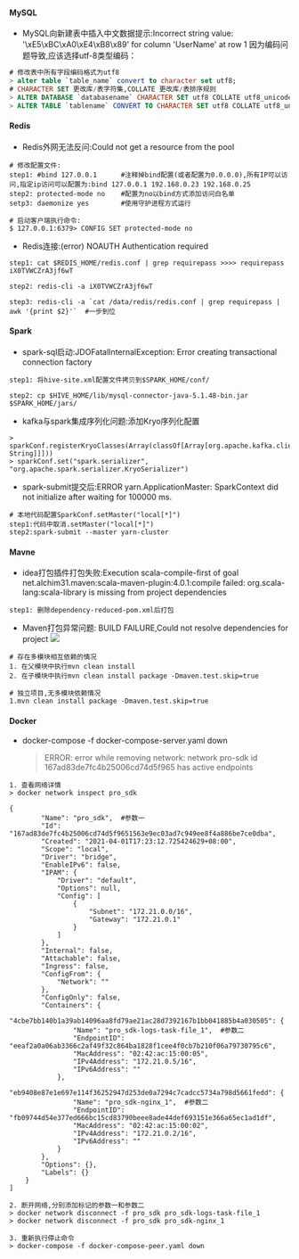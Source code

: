 #### MySQL
- MySQL向新建表中插入中文数据提示:Incorrect string value: '\xE5\xBC\xA0\xE4\xB8\x89' for column 'UserName' at row 1 因为编码问题导致,应该选择utf-8类型编码： 
```sql
# 修改表中所有字段编码格式为utf8
> alter table `table_name` convert to character set utf8;
# CHARACTER SET 更改库/表字符集,COLLATE 更改库/表排序规则
> ALTER DATABASE `databasename` CHARACTER SET utf8 COLLATE utf8_unicode_ci;
> ALTER TABLE `tablename` CONVERT TO CHARACTER SET utf8 COLLATE utf8_unicode_ci;
```

#### Redis
- Redis外网无法反问:Could not get a resource from the pool  
```shell script
# 修改配置文件:
step1: #bind 127.0.0.1  	#注释掉bind配置(或者配置为0.0.0.0),所有IP可以访问,指定ip访问可以配置为:bind 127.0.0.1 192.168.0.23 192.168.0.25
step2: protected-mode no 	#配置为no以bind方式添加访问白名单
setp3: daemonize yes		#使用守护进程方式运行

# 启动客户端执行命令:
$ 127.0.0.1:6379> CONFIG SET protected-mode no
```

- Redis连接:(error) NOAUTH Authentication required  
```shell script
step1: cat $REDIS_HOME/redis.conf | grep requirepass >>>> requirepass iX0TVWCZrA3jf6wT

step2: redis-cli -a iX0TVWCZrA3jf6wT

step3: redis-cli -a `cat /data/redis/redis.conf | grep requirepass | awk '{print $2}'`  #一步到位
```
#### Spark
- spark-sql启动:JDOFatalInternalException: Error creating transactional connection factory  
```shell script
step1: 将hive-site.xml配置文件拷贝到$SPARK_HOME/conf/

step2: cp $HIVE_HOME/lib/mysql-connector-java-5.1.48-bin.jar $SPARK_HOME/jars/
```

- kafka与spark集成序列化问题:添加Kryo序列化配置  
```shell script
> sparkConf.registerKryoClasses(Array(classOf[Array[org.apache.kafka.clients.consumer.ConsumerRecord[String, String]]]))
> sparkConf.set("spark.serializer", "org.apache.spark.serializer.KryoSerializer")
```

- spark-submit提交后:ERROR yarn.ApplicationMaster: SparkContext did not initialize after waiting for 100000 ms.  
```shell script
# 本地代码配置SparkConf.setMaster("local[*]")
step1:代码中取消.setMaster("local[*]")
step2:spark-submit --master yarn-cluster
```

#### Mavne
- idea打包插件打包失败:Execution scala-compile-first of goal net.alchim31.maven:scala-maven-plugin:4.0.1:compile failed: org.scala-lang:scala-library is missing from project dependencies
```shell script
step1: 删除dependency-reduced-pom.xml后打包
```

- Maven打包异常问题: BUILD FAILURE,Could not resolve dependencies for project
![](http://ww1.sinaimg.cn/large/c9d5eefcgy1gp473qoyuzj219l05ojss.jpg)
```shell script
# 存在多模块相互依赖的情况
1. 在父模块中执行mvn clean install
2. 在子模块中执行mvn clean install package -Dmaven.test.skip=true

# 独立项目,无多模块依赖情况
1.mvn clean install package -Dmaven.test.skip=true
```

#### Docker
- docker-compose -f docker-compose-server.yaml down  
  >ERROR: error while removing network: network pro-sdk id 167ad83de7fc4b25006cd74d5f965 has active endpoints
```shell script
1. 查看网络详情
> docker network inspect pro_sdk  

{
        "Name": "pro_sdk",  #参数一
        "Id": "167ad83de7fc4b25006cd74d5f9651563e9ec03ad7c949ee8f4a886be7ce0dba",
        "Created": "2021-04-01T17:23:12.725424629+08:00",
        "Scope": "local",
        "Driver": "bridge",
        "EnableIPv6": false,
        "IPAM": {
            "Driver": "default",
            "Options": null,
            "Config": [
                {
                    "Subnet": "172.21.0.0/16",
                    "Gateway": "172.21.0.1"
                }
            ]
        },
        "Internal": false,
        "Attachable": false,
        "Ingress": false,
        "ConfigFrom": {
            "Network": ""
        },
        "ConfigOnly": false,
        "Containers": {
            "4cbe7bb140b1a39ab14096aa8fd79ae21ac28d7392167b1bb041885b4a030505": {
                "Name": "pro_sdk-logs-task-file_1",  #参数二
                "EndpointID": "eeaf2a0a06ab3366c2af49f32c864ba1828f1cee4f0cb7b210f06a79730795c6",
                "MacAddress": "02:42:ac:15:00:05",
                "IPv4Address": "172.21.0.5/16",
                "IPv6Address": ""
            },
            "eb9408e87e1e697e114f36252947d253de0a7294c7cadcc5734a798d5661fedd": {
                "Name": "pro_sdk-nginx_1",  #参数二
                "EndpointID": "fb09744d54e377ed666bc15cd83790beee8ade44def693151e366a65ec1ad1df",
                "MacAddress": "02:42:ac:15:00:02",
                "IPv4Address": "172.21.0.2/16",
                "IPv6Address": ""
            }
        },
        "Options": {},
        "Labels": {}
    }
]

2. 断开网络,分别添加标记的参数一和参数二
> docker network disconnect -f pro_sdk pro_sdk-logs-task-file_1
> docker network disconnect -f pro_sdk pro_sdk-nginx_1

3. 重新执行停止命令
> docker-compose -f docker-compose-peer.yaml down
```
